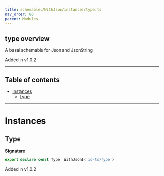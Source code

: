 ```yaml
---
title: schemables/WithJson/instances/type.ts
nav_order: 86
parent: Modules
---
```


## type overview

A basal schemable for Json and JsonString

Added in v1.0.2

---

<h2 class="text-delta">Table of contents</h2>

- [Instances](#instances)
  - [Type](#type)

---

# Instances

## Type

**Signature**

```ts
export declare const Type: WithJson1<'io-ts/Type'>
```

Added in v1.0.2
